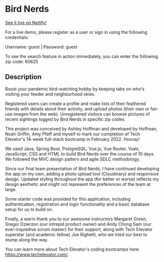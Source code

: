 # Bird Nerds

[See it live on Netlify!](https://bird-nerds.netlify.app/)

For a live demo, please register as a user or sign in using the following credentials:

Username: guest | Password: guest

To see the search feature in action immediately, you can enter the following zip code: 60625

## Description

Boost your pandemic bird-watching hobby by keeping tabs on who's visiting your feeder and neighborhood skies. 

Registered users can create a profile and make lists of their feathered friends with details about their activity, and upload photos (their own or fair-use images from the web). Unregistered visitors can browse pictures of recent sightings logged by Bird Nerds in specific zip codes.

This project was conceived by Ashley Hoffman and developed by Hoffman, Noah Griffin, Amy Pfaff and myself to mark our completion of Tech Elevator's 14-week full-stack bootcamp in February 2022. Hooray!

We used Java, Spring Boot, PostgreSQL, Vue.js, Vue Router, Vuex, JavaScript, CSS and HTML to build Bird Nerds over the course of 10 days. We followed the MVC design pattern and agile SDLC methodology.

Since our final team presentation of Bird Nerds, I have continued developing the app on my own, adding a photo upload tool (Cloudinary) and responsive design. Updated styling throughout the app (for better or worse) reflects my design aesthetic and might not represent the preferences of the team at large.

Some starter code was provided for this application, including authentication, registration and login functionality and a basic database setup for us to build on.

Finally, a warm thank you to our awesome instructors Margaret Green, Gregor Dzierzon (our intrepid product owner) and Andy Chong Sam (our ever-inquisitive scrum master) for their support, along with Tech Elevator superstar (and academic fellow) Joe Righetti, who we tried our best to stump along the way.

You can learn more about Tech Elevator's coding bootcamps here: https://www.techelevator.com/.

<!--# Final Capstone

This directory contains all of the starter projects for the final capstone. The Vue starter project works with both the Java and .NET backend projects with a single configuration update that you can read about in the README.

Each project contains instructions that provides information about the starting code and explains how to get started with the final capstone project.-->
